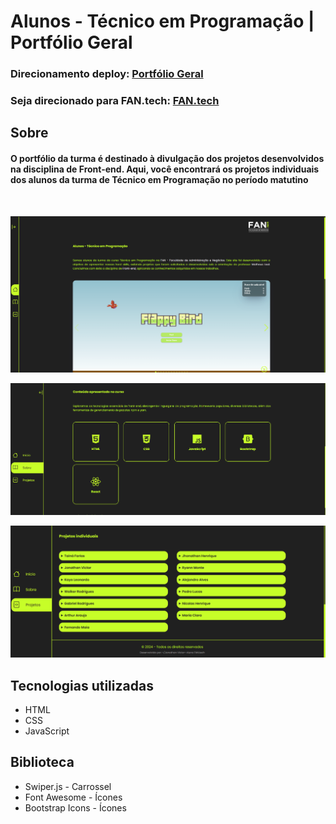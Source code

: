 # Alunos - Técnico em Programação | Portfólio Geral
### Direcionamento deploy: [Portfólio Geral](https://portfolio-geral-fantech.vercel.app/)
### Seja direcionado para FAN.tech: [FAN.tech](https://fan-edu.com.br/fantech/)

## Sobre 
#### O portfólio da turma é destinado à divulgação dos projetos desenvolvidos na disciplina de Front-end. Aqui, você encontrará os projetos individuais dos alunos da turma de Técnico em Programação no período matutino

<br>

<p align="center">
  <img src="./img/portfolioGeralInicio.PNG" alt="Imagem do site, tela de início">
</p>
<p align="center">
  <img src="./img/portfolioGeralSobre.PNG" alt="Imagem do site, tela de sobre">
</p>
<p align="center">
  <img src="./img/portfolioGeralProjetos.PNG" alt="Imagem do site, tela de Projetos">
</p>

## Tecnologias utilizadas 
* HTML
* CSS
* JavaScript

## Biblioteca 
* Swiper.js - Carrossel
* Font Awesome - Ícones
* Bootstrap Icons - Ícones
